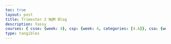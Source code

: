 ```yaml
---
toc: true
layout: post
title: Trimester 2 N@M Blog 
description: Yassy 
courses: { csse: {week: 4}, csp: {week: 4, categories: [4.A]}, csa: {week: 8}}
type: tangibles
---
```



